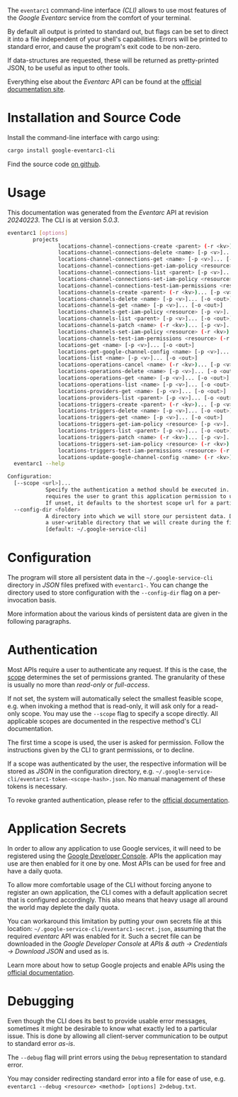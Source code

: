 <!---
DO NOT EDIT !
This file was generated automatically from 'src/generator/templates/cli/README.md.mako'
DO NOT EDIT !
-->
The `eventarc1` command-line interface *(CLI)* allows to use most features of the *Google Eventarc* service from the comfort of your terminal.

By default all output is printed to standard out, but flags can be set to direct it into a file independent of your shell's
capabilities. Errors will be printed to standard error, and cause the program's exit code to be non-zero.

If data-structures are requested, these will be returned as pretty-printed JSON, to be useful as input to other tools.

Everything else about the *Eventarc* API can be found at the
[official documentation site](https://cloud.google.com/eventarc).

# Installation and Source Code

Install the command-line interface with cargo using:

```bash
cargo install google-eventarc1-cli
```

Find the source code [on github](https://github.com/Byron/google-apis-rs/tree/main/gen/eventarc1-cli).

# Usage

This documentation was generated from the *Eventarc* API at revision *20240223*. The CLI is at version *5.0.3*.

```bash
eventarc1 [options]
        projects
                locations-channel-connections-create <parent> (-r <kv>)... [-p <v>]... [-o <out>]
                locations-channel-connections-delete <name> [-p <v>]... [-o <out>]
                locations-channel-connections-get <name> [-p <v>]... [-o <out>]
                locations-channel-connections-get-iam-policy <resource> [-p <v>]... [-o <out>]
                locations-channel-connections-list <parent> [-p <v>]... [-o <out>]
                locations-channel-connections-set-iam-policy <resource> (-r <kv>)... [-p <v>]... [-o <out>]
                locations-channel-connections-test-iam-permissions <resource> (-r <kv>)... [-p <v>]... [-o <out>]
                locations-channels-create <parent> (-r <kv>)... [-p <v>]... [-o <out>]
                locations-channels-delete <name> [-p <v>]... [-o <out>]
                locations-channels-get <name> [-p <v>]... [-o <out>]
                locations-channels-get-iam-policy <resource> [-p <v>]... [-o <out>]
                locations-channels-list <parent> [-p <v>]... [-o <out>]
                locations-channels-patch <name> (-r <kv>)... [-p <v>]... [-o <out>]
                locations-channels-set-iam-policy <resource> (-r <kv>)... [-p <v>]... [-o <out>]
                locations-channels-test-iam-permissions <resource> (-r <kv>)... [-p <v>]... [-o <out>]
                locations-get <name> [-p <v>]... [-o <out>]
                locations-get-google-channel-config <name> [-p <v>]... [-o <out>]
                locations-list <name> [-p <v>]... [-o <out>]
                locations-operations-cancel <name> (-r <kv>)... [-p <v>]... [-o <out>]
                locations-operations-delete <name> [-p <v>]... [-o <out>]
                locations-operations-get <name> [-p <v>]... [-o <out>]
                locations-operations-list <name> [-p <v>]... [-o <out>]
                locations-providers-get <name> [-p <v>]... [-o <out>]
                locations-providers-list <parent> [-p <v>]... [-o <out>]
                locations-triggers-create <parent> (-r <kv>)... [-p <v>]... [-o <out>]
                locations-triggers-delete <name> [-p <v>]... [-o <out>]
                locations-triggers-get <name> [-p <v>]... [-o <out>]
                locations-triggers-get-iam-policy <resource> [-p <v>]... [-o <out>]
                locations-triggers-list <parent> [-p <v>]... [-o <out>]
                locations-triggers-patch <name> (-r <kv>)... [-p <v>]... [-o <out>]
                locations-triggers-set-iam-policy <resource> (-r <kv>)... [-p <v>]... [-o <out>]
                locations-triggers-test-iam-permissions <resource> (-r <kv>)... [-p <v>]... [-o <out>]
                locations-update-google-channel-config <name> (-r <kv>)... [-p <v>]... [-o <out>]
  eventarc1 --help

Configuration:
  [--scope <url>]...
            Specify the authentication a method should be executed in. Each scope
            requires the user to grant this application permission to use it.
            If unset, it defaults to the shortest scope url for a particular method.
  --config-dir <folder>
            A directory into which we will store our persistent data. Defaults to
            a user-writable directory that we will create during the first invocation.
            [default: ~/.google-service-cli]

```

# Configuration

The program will store all persistent data in the `~/.google-service-cli` directory in *JSON* files prefixed with `eventarc1-`.  You can change the directory used to store configuration with the `--config-dir` flag on a per-invocation basis.

More information about the various kinds of persistent data are given in the following paragraphs.

# Authentication

Most APIs require a user to authenticate any request. If this is the case, the [scope][scopes] determines the 
set of permissions granted. The granularity of these is usually no more than *read-only* or *full-access*.

If not set, the system will automatically select the smallest feasible scope, e.g. when invoking a
method that is read-only, it will ask only for a read-only scope. 
You may use the `--scope` flag to specify a scope directly. 
All applicable scopes are documented in the respective method's CLI documentation.

The first time a scope is used, the user is asked for permission. Follow the instructions given 
by the CLI to grant permissions, or to decline.

If a scope was authenticated by the user, the respective information will be stored as *JSON* in the configuration
directory, e.g. `~/.google-service-cli/eventarc1-token-<scope-hash>.json`. No manual management of these tokens
is necessary.

To revoke granted authentication, please refer to the [official documentation][revoke-access].

# Application Secrets

In order to allow any application to use Google services, it will need to be registered using the 
[Google Developer Console][google-dev-console]. APIs the application may use are then enabled for it
one by one. Most APIs can be used for free and have a daily quota.

To allow more comfortable usage of the CLI without forcing anyone to register an own application, the CLI
comes with a default application secret that is configured accordingly. This also means that heavy usage
all around the world may deplete the daily quota.

You can workaround this limitation by putting your own secrets file at this location: 
`~/.google-service-cli/eventarc1-secret.json`, assuming that the required *eventarc* API 
was enabled for it. Such a secret file can be downloaded in the *Google Developer Console* at 
*APIs & auth -> Credentials -> Download JSON* and used as is.

Learn more about how to setup Google projects and enable APIs using the [official documentation][google-project-new].


# Debugging

Even though the CLI does its best to provide usable error messages, sometimes it might be desirable to know
what exactly led to a particular issue. This is done by allowing all client-server communication to be 
output to standard error *as-is*.

The `--debug` flag will print errors using the `Debug` representation to standard error.

You may consider redirecting standard error into a file for ease of use, e.g. `eventarc1 --debug <resource> <method> [options] 2>debug.txt`.


[scopes]: https://developers.google.com/+/api/oauth#scopes
[revoke-access]: http://webapps.stackexchange.com/a/30849
[google-dev-console]: https://console.developers.google.com/
[google-project-new]: https://developers.google.com/console/help/new/
